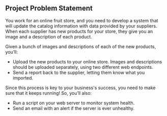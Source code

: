 

## Project Problem Statement

You work for an online fruit store, and you need to develop a system that will update the catalog information with data provided by your suppliers. When each supplier has new products for your store, they give you an image and a description of each product.

Given a bunch of images and descriptions of each of the new products, you’ll:

- Upload the new products to your online store. Images and descriptions should be uploaded separately, using two different web endpoints.
- Send a report back to the supplier, letting them know what you imported.


Since this process is key to your business's success, you need to make sure that it keeps running! So, you’ll also:

- Run a script on your web server to monitor system health.
- Send an email with an alert if the server is ever unhealthy.
